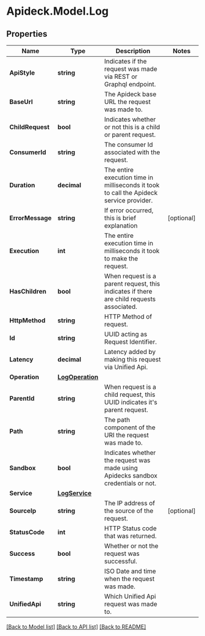 # Apideck.Model.Log

## Properties

Name | Type | Description | Notes
------------ | ------------- | ------------- | -------------
**ApiStyle** | **string** | Indicates if the request was made via REST or Graphql endpoint. | 
**BaseUrl** | **string** | The Apideck base URL the request was made to. | 
**ChildRequest** | **bool** | Indicates whether or not this is a child or parent request. | 
**ConsumerId** | **string** | The consumer Id associated with the request. | 
**Duration** | **decimal** | The entire execution time in milliseconds it took to call the Apideck service provider. | 
**ErrorMessage** | **string** | If error occurred, this is brief explanation | [optional] 
**Execution** | **int** | The entire execution time in milliseconds it took to make the request. | 
**HasChildren** | **bool** | When request is a parent request, this indicates if there are child requests associated. | 
**HttpMethod** | **string** | HTTP Method of request. | 
**Id** | **string** | UUID acting as Request Identifier. | 
**Latency** | **decimal** | Latency added by making this request via Unified Api. | 
**Operation** | [**LogOperation**](LogOperation.md) |  | 
**ParentId** | **string** | When request is a child request, this UUID indicates it&#39;s parent request. | 
**Path** | **string** | The path component of the URI the request was made to. | 
**Sandbox** | **bool** | Indicates whether the request was made using Apidecks sandbox credentials or not. | 
**Service** | [**LogService**](LogService.md) |  | 
**SourceIp** | **string** | The IP address of the source of the request. | [optional] 
**StatusCode** | **int** | HTTP Status code that was returned. | 
**Success** | **bool** | Whether or not the request was successful. | 
**Timestamp** | **string** | ISO Date and time when the request was made. | 
**UnifiedApi** | **string** | Which Unified Api request was made to. | 

[[Back to Model list]](../README.md#documentation-for-models) [[Back to API list]](../README.md#documentation-for-api-endpoints) [[Back to README]](../README.md)

